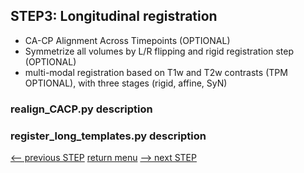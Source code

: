 ## STEP3: Longitudinal registration

- CA-CP Alignment Across Timepoints (OPTIONAL)
- Symmetrize all volumes by L/R flipping and rigid registration step (OPTIONAL)
- multi-modal registration based on T1w and T2w contrasts (TPM OPTIONAL), with three stages (rigid, affine, SyN)

### realign_CACP.py description

### register_long_templates.py description

[<-- previous STEP](hist_normalization.md) [return menu](../pipeline4D.md) [--> next STEP](longitudinal_interpolation.md)